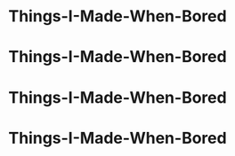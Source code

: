 # Things-I-Made-When-Bored
# Things-I-Made-When-Bored
# Things-I-Made-When-Bored
# Things-I-Made-When-Bored
